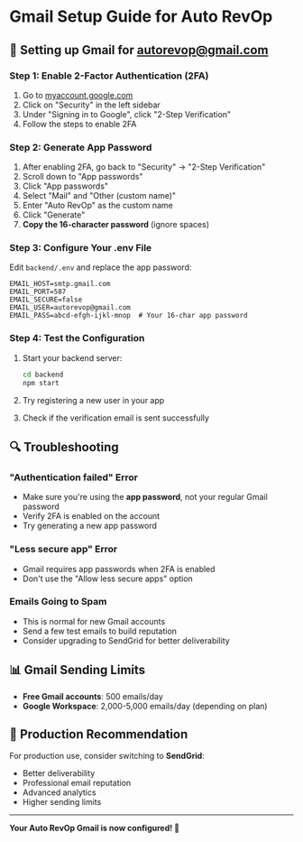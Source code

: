 # Gmail Setup Guide for Auto RevOp

## 📧 Setting up Gmail for autorevop@gmail.com

### Step 1: Enable 2-Factor Authentication (2FA)
1. Go to [myaccount.google.com](https://myaccount.google.com)
2. Click on "Security" in the left sidebar
3. Under "Signing in to Google", click "2-Step Verification"
4. Follow the steps to enable 2FA

### Step 2: Generate App Password
1. After enabling 2FA, go back to "Security" → "2-Step Verification"
2. Scroll down to "App passwords"
3. Click "App passwords"
4. Select "Mail" and "Other (custom name)"
5. Enter "Auto RevOp" as the custom name
6. Click "Generate"
7. **Copy the 16-character password** (ignore spaces)

### Step 3: Configure Your .env File
Edit `backend/.env` and replace the app password:

```env
EMAIL_HOST=smtp.gmail.com
EMAIL_PORT=587
EMAIL_SECURE=false
EMAIL_USER=autorevop@gmail.com
EMAIL_PASS=abcd-efgh-ijkl-mnop  # Your 16-char app password
```

### Step 4: Test the Configuration
1. Start your backend server:
   ```bash
   cd backend
   npm start
   ```

2. Try registering a new user in your app
3. Check if the verification email is sent successfully

## 🔍 Troubleshooting

### "Authentication failed" Error
- Make sure you're using the **app password**, not your regular Gmail password
- Verify 2FA is enabled on the account
- Try generating a new app password

### "Less secure app" Error
- Gmail requires app passwords when 2FA is enabled
- Don't use the "Allow less secure apps" option

### Emails Going to Spam
- This is normal for new Gmail accounts
- Send a few test emails to build reputation
- Consider upgrading to SendGrid for better deliverability

## 📊 Gmail Sending Limits
- **Free Gmail accounts**: 500 emails/day
- **Google Workspace**: 2,000-5,000 emails/day (depending on plan)

## 🚀 Production Recommendation
For production use, consider switching to **SendGrid**:
- Better deliverability
- Professional email reputation
- Advanced analytics
- Higher sending limits

---

**Your Auto RevOp Gmail is now configured! 🎉**